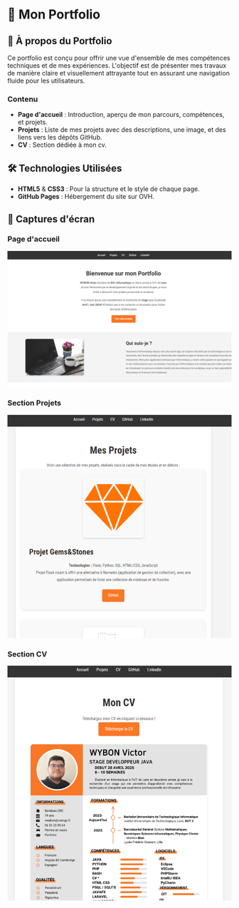 # 💼 Mon Portfolio

## 🚀 À propos du Portfolio

Ce portfolio est conçu pour offrir une vue d'ensemble de mes compétences techniques et de mes expériences.
L'objectif est de présenter mes travaux de manière claire et visuellement attrayante tout en assurant une navigation fluide pour les utilisateurs.

### Contenu

- **Page d'accueil** : Introduction, aperçu de mon parcours, compétences, et projets.
- **Projets** : Liste de mes projets avec des descriptions, une image, et des liens vers les dépôts GitHub.
- **CV** : Section dédiée à mon cv.

## 🛠️ Technologies Utilisées

- **HTML5** & **CSS3** : Pour la structure et le style de chaque page.
- **GitHub Pages** : Hébergement du site sur OVH.

## 📸 Captures d'écran

### Page d'accueil
![Aperçu de la page d'accueil](images/apercuAccueil.png)

### Section Projets
![Aperçu de la section Projets](images/apercuProjet.png)

### Section CV
![Aperçu de la section CV](images/apercuCV.png)
